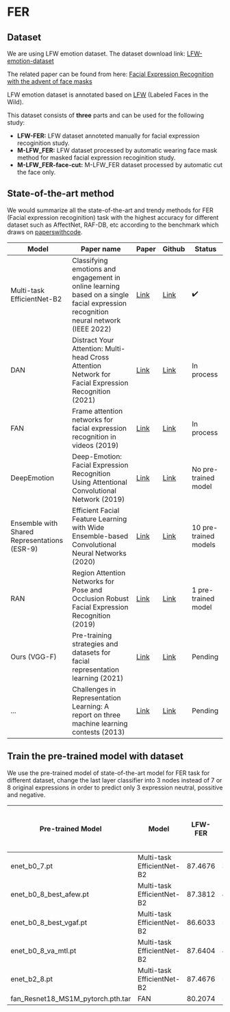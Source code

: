 # FER
## Dataset
We are using LFW emotion dataset. The dataset download link: [LFW-emotion-dataset](https://drive.google.com/file/d/1vM3qHpZ6PcrU9UGwEbnAYl-gmh-rOw2r/view?usp=sharing)


The related paper can be found from here: [Facial Expression Recognition with the advent of face masks](https://www.researchgate.net/publication/346519054_Facial_Expression_Recognition_with_the_advent_of_face_masks)

LFW emotion dataset is annotated based on [LFW](http://vis-www.cs.umass.edu/lfw/) (Labeled Faces in the Wild).

This dataset consists of **three** parts and can be used for the following study:

* **LFW-FER:**  LFW dataset annoteted manually for facial expression recoginition study.
* **M-LFW_FER:**  LFW dataset processed by automatic wearing face mask method for masked facial expression recoginition study.
* **M-LFW_FER-face-cut:**  M-LFW_FER dataset processed by automatic cut the face only.


<!-- timm == 0.6.7
AttributeError: 'README.md
LFW emotion datasetEfficientNet' object has no attribute 'act1' in forward computation

enet_b0_7, timm = 0.4.5 (OK). But new version
AttributeError: 'EfficientNet' object has no attribute 'grad_checkpointing' -->

## State-of-the-art method 
We would summarize all the state-of-the-art and trendy methods for FER (Facial expression recoginition) task with the highest accuracy for different dataset such as AffectNet, RAF-DB, etc according to the benchmark which draws on [paperswithcode](https://paperswithcode.com/task/facial-expression-recognition).

|Model|Paper name|Paper|Github|Status|
|--|--|--|--|--|
|Multi-task EfficientNet-B2|Classifying emotions and engagement in online learning based on a single facial expression recognition neural network (IEEE 2022)|[Link](https://ieeexplore.ieee.org/document/9815154)|[Link](https://github.com/HSE-asavchenko/face-emotion-recognition)|:heavy_check_mark:|
|DAN|Distract Your Attention: Multi-head Cross Attention Network for Facial Expression Recognition (2021)|[Link](https://arxiv.org/pdf/2109.07270v4.pdf)|[Link](https://github.com/yaoing/dan)|In process|
|FAN|Frame attention networks for facial expression recognition in videos (2019)|[Link](https://arxiv.org/pdf/1907.00193v2.pdf)|[Link](https://github.com/Open-Debin/Emotion-FAN)|In process|
|DeepEmotion|Deep-Emotion: Facial Expression Recognition Using Attentional Convolutional Network (2019)|[Link](https://arxiv.org/pdf/1902.01019v1.pdf)|[Link](https://github.com/omarsayed7/Deep-Emotion)|No pre-trained model|
|Ensemble with Shared Representations (ESR-9)|Efficient Facial Feature Learning with Wide Ensemble-based Convolutional Neural Networks (2020)|[Link](https://arxiv.org/pdf/2001.06338v1.pdf)|[Link](https://github.com/siqueira-hc/Efficient-Facial-Feature-Learning-with-Wide-Ensemble-based-Convolutional-Neural-Networks)|10 pre-trained models|
|RAN|Region Attention Networks for Pose and Occlusion Robust Facial Expression Recognition (2019)|[Link](https://arxiv.org/pdf/1905.04075v2.pdf)|[Link](https://github.com/kaiwang960112/Challenge-condition-FER-dataset)|1 pre-trained model|
|Ours (VGG-F)|Pre-training strategies and datasets for facial representation learning (2021)|[Link](https://arxiv.org/pdf/2103.16554v2.pdf)|[Link](https://github.com/1adrianb/unsupervised-face-representation)|Pending|
|...|Challenges in Representation Learning: A report on three machine learning contests (2013)|[Link](https://arxiv.org/pdf/1307.0414v1.pdf)|[Link](https://github.com/phamquiluan/ResidualMaskingNetwork)|Pending|

<!-- In process
:white_check_mark: -->


## Train the pre-trained model with dataset
We use the pre-trained model of state-of-the-art model for FER task for different dataset, change the last layer classifier into 3 nodes instead of 7 or 8 original expressions in order to predict only 3 expression neutral, possitive and negative.

|Pre-trained Model|Model|LFW-FER|M-LFW-FER|M-LFW-FER-face-cut|
|--|--|--|--|--|
|enet_b0_7.pt|Multi-task EfficientNet-B2|87.4676|38.6147|71.4757|
|enet_b0_8_best_afew.pt|Multi-task EfficientNet-B2|87.3812|41.5584|76.5870|
|enet_b0_8_best_vgaf.pt|Multi-task EfficientNet-B2|86.6033|57.2294|75.5153|
|enet_b0_8_va_mtl.pt|Multi-task EfficientNet-B2|87.6404|47.0996|76.8343|
|enet_b2_8.pt|Multi-task EfficientNet-B2|87.4676|56.1039|76.9167|
|fan_Resnet18_MS1M_pytorch.pth.tar|FAN|80.2074|55.7576|55,9340|

<!-- 
[![PWC](https://img.shields.io/endpoint.svg?url=https://paperswithcode.com/badge/classifying-emotions-and-engagement-in-online/facial-expression-recognition-on-affectnet)](https://paperswithcode.com/sota/facial-expression-recognition-on-affectnet?p=classifying-emotions-and-engagement-in-online)
     -->
